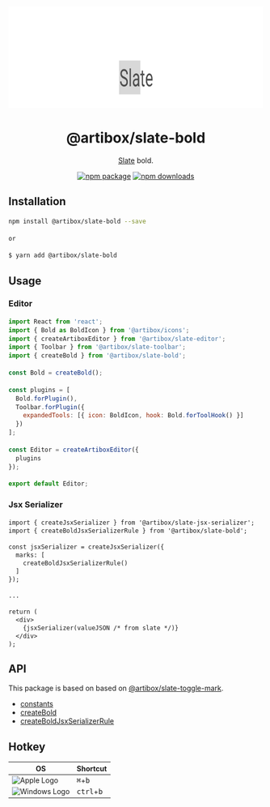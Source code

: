 <div align="center">
  <img
    src="https://raw.githubusercontent.com/ianstormtaylor/slate/master/docs/images/banner.png"
    height="200"
  />
</div>

<h1 align="center">@artibox/slate-bold</h1>

<div align="center">

[Slate](https://github.com/ianstormtaylor/slate) bold.

[![npm package](https://img.shields.io/npm/v/@artibox/slate-bold.svg?maxAge=60)](https://www.npmjs.com/package/@artibox/slate-bold)
[![npm downloads](https://img.shields.io/npm/dt/@artibox/slate-bold.svg?maxAge=60)](https://www.npmjs.com/package/@artibox/slate-bold)

</div>

## Installation

```bash
npm install @artibox/slate-bold --save

or

$ yarn add @artibox/slate-bold
```

## Usage

### Editor

```js
import React from 'react';
import { Bold as BoldIcon } from '@artibox/icons';
import { createArtiboxEditor } from '@artibox/slate-editor';
import { Toolbar } from '@artibox/slate-toolbar';
import { createBold } from '@artibox/slate-bold';

const Bold = createBold();

const plugins = [
  Bold.forPlugin(),
  Toolbar.forPlugin({
    expandedTools: [{ icon: BoldIcon, hook: Bold.forToolHook() }]
  })
];

const Editor = createArtiboxEditor({
  plugins
});

export default Editor;
```

### Jsx Serializer

```tsx
import { createJsxSerializer } from '@artibox/slate-jsx-serializer';
import { createBoldJsxSerializerRule } from '@artibox/slate-bold';

const jsxSerializer = createJsxSerializer({
  marks: [
    createBoldJsxSerializerRule()
  ]
});

...

return (
  <div>
    {jsxSerializer(valueJSON /* from slate */)}
  </div>
);
```

## API

This package is based on based on [@artibox/slate-toggle-mark](../slate-toggle-mark/README.md).

- [constants](./src/constants.ts)
- [createBold](./src/bold.ts)
- [createBoldJsxSerializerRule](./src/jsx-serializer.ts)

## Hotkey

| OS                       | Shortcut                     |
| ------------------------ | ---------------------------- |
| ![Apple Logo][apple]     | <kbd>⌘</kbd>+<kbd>b</kbd>    |
| ![Windows Logo][windows] | <kbd>ctrl</kbd>+<kbd>b</kbd> |

[apple]: https://cdn2.iconfinder.com/data/icons/designer-skills/128/apple-ios-system-platform-os-mac-linux-48.png
[windows]: https://cdn2.iconfinder.com/data/icons/designer-skills/128/windows-48.png
